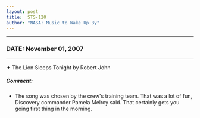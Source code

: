 ```yaml
---
layout: post
title:  STS-120
author: "NASA: Music to Wake Up By"
---
```


----
### DATE: November 01, 2007
----
✦ The Lion Sleeps Tonight by Robert John

##### Comment:
* The song was chosen by the crew's training team. That was a lot of fun, Discovery commander Pamela Melroy said. That certainly gets you going first thing in the morning.
